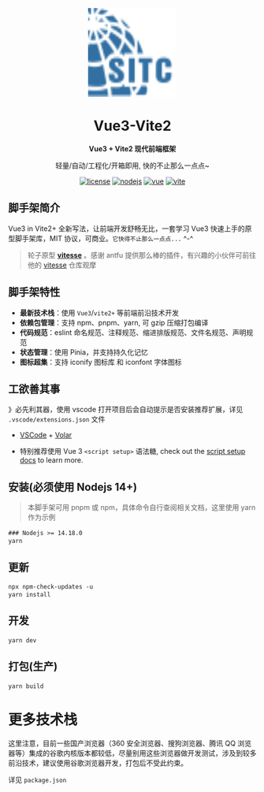 <div align="center">
    <img width="180px" height="180px" src="./src/assets/logo.png" />
    <h1>Vue3-Vite2</h1>
    <b>Vue3 + Vite2 现代前端框架</b>
    <p>轻量/自动/工程化/开箱即用, 快的不止那么一点点~</p>
</div>

<div align="center">

[![license](https://img.shields.io/badge/license-MIT-green.svg)](./LICENSE) [![nodejs](https://img.shields.io/badge/nodejs-14+-grass?logo=v-art)](https://registry.npmmirror.com/binary.html?path=node/v16.15.0/) [![vue](https://img.shields.io/badge/vue-3+-grass?logo=v-art)](https://v3.cn.vuejs.org/) [![vite](https://img.shields.io/badge/vite-2+-a652fe?logo=vite&logoColor=ffbc14)](https://cn.vitejs.dev/)

</div>

## 脚手架简介

Vue3 in Vite2+ 全新写法，让前端开发舒畅无比，一套学习 Vue3 快速上手的原型脚手架库，MIT 协议，可商业。`它快得不止那么一点点...` ^-^

> 轮子原型 **[vitesse](https://github.com/antfu/vitesse)** 。感谢 antfu 提供那么棒的插件，有兴趣的小伙伴可前往他的 [vitesse](https://github.com/antfu/vitesse) 仓库观摩

## 脚手架特性

- **最新技术栈**：使用 `Vue3`/`vite2+` 等前端前沿技术开发
- **依赖包管理**：支持 npm、pnpm、yarn, 可 gzip 压缩打包编译
- **代码规范**：eslint 命名规范、注释规范、缩进排版规范、文件名规范、声明规范
- **状态管理**：使用 Pinia，并支持持久化记忆
- **图标超集**：支持 iconify 图标库 和 iconfont 字体图标

## 工欲善其事

》必先利其器，使用 vscode 打开项目后会自动提示是否安装推荐扩展，详见 `.vscode/extensions.json` 文件

- [VSCode](https://code.visualstudio.com/) + [Volar](https://marketplace.visualstudio.com/items?itemName=MisterJ.vue-volar-extention-pack)

- 特别推荐使用 Vue 3 `<script setup>` 语法糖, check out the [script setup docs](https://v3.vuejs.org/api/sfc-script-setup.html#sfc-script-setup) to learn more.

## 安装(必须使用 Nodejs 14+)

> 本脚手架可用 pnpm 或 npm，具体命令自行查阅相关文档，这里使用 yarn 作为示例

```
### Nodejs >= 14.18.0
yarn
```

## 更新

```
npx npm-check-updates -u
yarn install
```

## 开发

```
yarn dev
```

## 打包(生产)

```
yarn build
```

# 更多技术栈

这里注意，目前一些国产浏览器（360 安全浏览器、搜狗浏览器、腾讯 QQ 浏览器等）集成的谷歌内核版本都较低，尽量别用这些浏览器做开发测试，涉及到较多前沿技术，建议使用谷歌浏览器开发，打包后不受此约束。

详见 `package.json`

